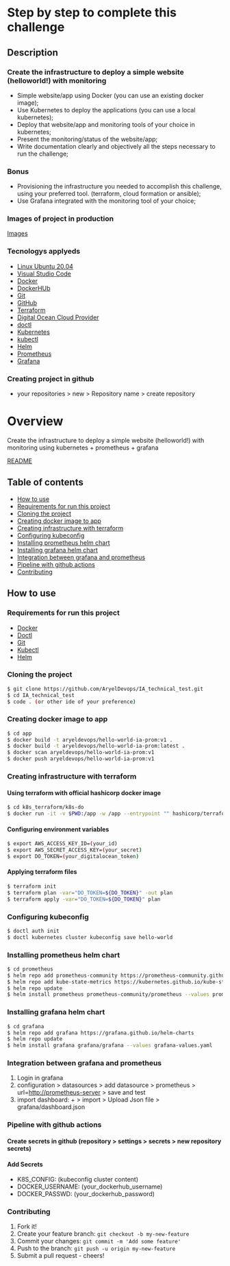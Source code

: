 # Step by step to complete this challenge

## Description

### Create the infrastructure to deploy a simple website (helloworld!) with monitoring

* Simple website/app using Docker (you can use an existing docker image);
* Use Kubernetes to deploy the applications (you can use a local kubernetes);
* Deploy that website/app and monitoring tools of your choice in kubernetes;
* Present the monitoring/status of the website/app;
* Write documentation clearly and objectively all the steps necessary to run the challenge;

### Bonus

* Provisioning the infrastructure you needed to accomplish this challenge, using your
preferred tool. (terraform, cloud formation or ansible);
* Use Grafana integrated with the monitoring tool of your choice;

### Images of project in production

[Images](images_results)

### Tecnologys applyeds

* [Linux Ubuntu 20.04](https://ubuntu.com/download)
* [Visual Studio Code](https://visualstudio.microsoft.com/pt-br/)
* [Docker](https://docs.docker.com/engine/install/)
* [DockerHUb](https://hub.docker.com/)
* [Git](https://git-scm.com/)
* [GitHub](https://github.com)
* [Terraform](https://www.terraform.io/)
* [Digital Ocean Cloud Provider](https://cloud.digitalocean.com/)
* [doctl](https://docs.digitalocean.com/reference/doctl/how-to/install/)
* [Kubernetes](https://kubernetes.io/pt-br/)
* [kubectl](https://kubernetes.io/docs/tasks/tools/install-kubectl-linux/)
* [Helm](https://helm.sh/)
* [Prometheus](https://prometheus.io/)
* [Grafana](https://grafana.com/)

### Creating project in github

* your repositories > new > Repository name > create repository

# Overview

Create the infrastructure to deploy a simple website (helloworld!) with
monitoring using kubernetes + prometheus + grafana

[README](README.md)

## Table of contents

* [How to use](#How-to-use)
* [Requirements for run this project](#Requirements-for-run-this-project)
* [Cloning the project](#Cloning-the-project)
* [Creating docker image to app](#Creating-docker-image-to-app)
* [Creating infrastructure with terraform](#Creating-infrastructure-with-terraform)
* [Configuring kubeconfig](#Configuring-kubeconfig)
* [Installing prometheus helm chart](#Installing-prometheus-helm-chart)
* [Installing grafana helm chart](#Installing-grafana-helm-chart)
* [Integration between grafana and prometheus](#Integration-between-grafana-and-prometheus)
* [Pipeline with github actions](#Pipeline-with-github-actions)
* [Contributing](#Contributing)

## How to use

### Requirements for run this project

* [Docker](https://docs.docker.com/engine/install/)
* [Doctl](https://docs.digitalocean.com/reference/doctl/how-to/install/)
* [Git](https://git-scm.com/)
* [Kubectl](https://kubernetes.io/docs/tasks/tools/install-kubectl-linux/)
* [Helm](https://helm.sh/)

### Cloning the project

```sh
$ git clone https://github.com/AryelDevops/IA_technical_test.git
$ cd IA_technical_test
$ code . (or other ide of your preference)
```

### Creating docker image to app

```sh
$ cd app
$ docker build -t aryeldevops/hello-world-ia-prom:v1 .
$ docker build -t aryeldevops/hello-world-ia-prom:latest .
$ docker scan aryeldevops/hello-world-ia-prom:v1
$ docker push aryeldevops/hello-world-ia-prom:v1
```

### Creating infrastructure with terraform

#### Using terraform with official hashicorp docker image

```sh
$ cd k8s_terraform/k8s-do
$ docker run -it -v $PWD:/app -w /app --entrypoint "" hashicorp/terraform:light sh
```

#### Configuring environment variables

```sh
$ export AWS_ACCESS_KEY_ID=(your_id)
$ export AWS_SECRET_ACCESS_KEY=(your_secret)
$ export DO_TOKEN=(your_digitalocean_token)
```

#### Applying terraform files

```sh
$ terraform init
$ terraform plan -var="DO_TOKEN=${DO_TOKEN}" -out plan
$ terraform apply -var="DO_TOKEN=${DO_TOKEN}" plan
```

### Configuring kubeconfig

```sh
$ doctl auth init 
$ doctl kubernetes cluster kubeconfig save hello-world 
```

### Installing prometheus helm chart

```sh
$ cd prometheus
$ helm repo add prometheus-community https://prometheus-community.github.io/helm-charts
$ helm repo add kube-state-metrics https://kubernetes.github.io/kube-state-metrics
$ helm repo update
$ helm install prometheus prometheus-community/prometheus --values prometheus-values.yaml
```

### Installing grafana helm chart

```sh
$ cd grafana
$ helm repo add grafana https://grafana.github.io/helm-charts
$ helm repo update
$ helm install grafana grafana/grafana --values grafana-values.yaml
```

### Integration between grafana and prometheus

1. Login in grafana
2. configuration > datasources > add datasource > prometheus > url=<http://prometheus-server> > save and test
3. import dashboard: + > import > Upload Json file > grafana/dashboard.json

### Pipeline with github actions

#### Create secrets in github (repository > settings > secrets > new repository secrets)

#### Add Secrets

* K8S_CONFIG: (kubeconfig cluster content)
* DOCKER_USERNAME: (your_dockerhub_username)
* DOCKER_PASSWD: (your_dockerhub_password)

### Contributing

1. Fork it!
2. Create your feature branch: `git checkout -b my-new-feature`
3. Commit your changes: `git commit -m 'Add some feature'`
4. Push to the branch: `git push -u origin my-new-feature`
5. Submit a pull request - cheers!
